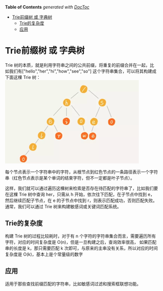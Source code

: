 <!-- START doctoc generated TOC please keep comment here to allow auto update -->
<!-- DON'T EDIT THIS SECTION, INSTEAD RE-RUN doctoc TO UPDATE -->
**Table of Contents**  *generated with [DocToc](https://github.com/thlorenz/doctoc)*

- [Trie前缀树 或 字典树](#trie%E5%89%8D%E7%BC%80%E6%A0%91-%E6%88%96-%E5%AD%97%E5%85%B8%E6%A0%91)
  - [Trie的复杂度](#trie%E7%9A%84%E5%A4%8D%E6%9D%82%E5%BA%A6)
  - [应用](#%E5%BA%94%E7%94%A8)

<!-- END doctoc generated TOC please keep comment here to allow auto update -->

# Trie前缀树 或 字典树


Trie 树的本质，就是利用字符串之间的公共前缀，将重复的前缀合并在一起，比如我们有["hello","her","hi","how","see","so"] 这个字符串集合，可以将其构建成下面这棵 Trie 树：
![](.trie_images/trie.png)

每个节点表示一个字符串中的字符，从根节点到红色节点的一条路径表示一个字符串（红色节点表示是某个单词的结束字符，但不一定都是叶子节点）。

这样，我们就可以通过遍历这棵树来检索是否存在待匹配的字符串了，比如我们要在这棵 Trie 树中查询 her，只需从 h 开始，依次往下匹配，在子节点中找到 e，
然后继续匹配子节点，在 e 的子节点中找到 r，则表示匹配成功，否则匹配失败。通常，我们可以通过 Trie 树来构建敏感词或关键词匹配系统。


## Trie的复杂度
构建 Trie 树的过程比较耗时，对于有 n 个字符的字符串集合而言，需要遍历所有字符，对应的时间复杂度是 O(n)，但是一旦构建之后，查询效率很高，
如果匹配串的长度是 k，那只需要匹配 k 次即可，与原来的主串没有关系，所以对应的时间复杂度是 O(k)，基本上是个常量级的数字

## 应用
适用于那些查找前缀匹配的字符串，比如敏感词过滤和搜索框联想功能。